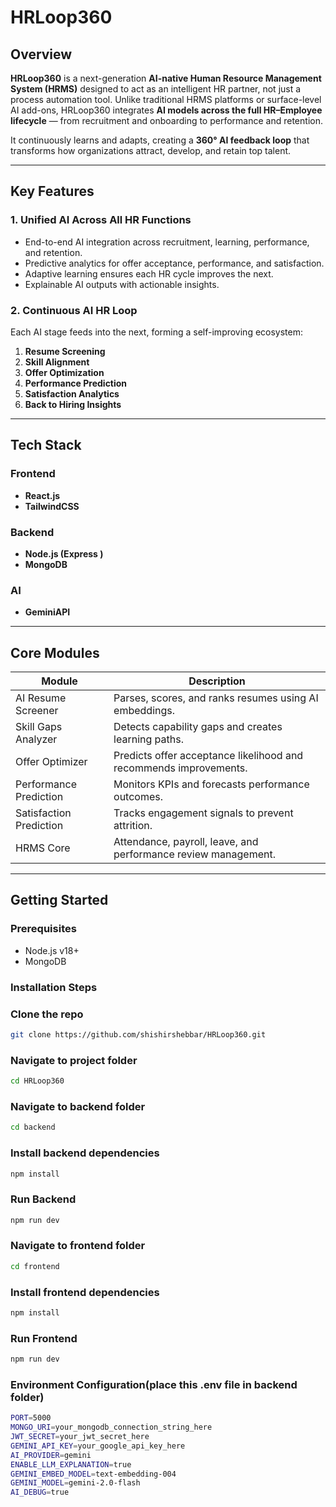 # HRLoop360 

## Overview
**HRLoop360** is a next-generation **AI-native Human Resource Management System (HRMS)** designed to act as an intelligent HR partner, not just a process automation tool. Unlike traditional HRMS platforms or surface-level AI add-ons, HRLoop360 integrates **AI models across the full HR–Employee lifecycle** — from recruitment and onboarding to performance and retention.

It continuously learns and adapts, creating a **360° AI feedback loop** that transforms how organizations attract, develop, and retain top talent.

---

## Key Features

### 1. Unified AI Across All HR Functions
- End-to-end AI integration across recruitment, learning, performance, and retention.  
- Predictive analytics for offer acceptance, performance, and satisfaction.  
- Adaptive learning ensures each HR cycle improves the next.  
- Explainable AI outputs with actionable insights.

### 2. Continuous AI HR Loop
Each AI stage feeds into the next, forming a self-improving ecosystem:
1. **Resume Screening**  
2. **Skill Alignment**  
3. **Offer Optimization**  
4. **Performance Prediction**  
5. **Satisfaction Analytics**  
6. **Back to Hiring Insights**

---
## Tech Stack

### Frontend
- **React.js** 
- **TailwindCSS**  

### Backend
- **Node.js (Express )**
- **MongoDB** 

### AI 
- **GeminiAPI** 

---

## Core Modules

| Module | Description |
|---------|--------------|
| AI Resume Screener | Parses, scores, and ranks resumes using AI embeddings. |
| Skill Gaps Analyzer | Detects capability gaps and creates learning paths. |
| Offer Optimizer | Predicts offer acceptance likelihood and recommends improvements. |
| Performance Prediction | Monitors KPIs and forecasts performance outcomes. |
| Satisfaction Prediction | Tracks engagement signals to prevent attrition. |
| HRMS Core | Attendance, payroll, leave, and performance review management. |

---



## Getting Started

### Prerequisites
- Node.js v18+  
- MongoDB  


### Installation Steps
### Clone the repo
```bash
git clone https://github.com/shishirshebbar/HRLoop360.git
```
### Navigate to project folder
```bash
cd HRLoop360
```
### Navigate to backend folder
```bash
cd backend
```
### Install backend dependencies
```bash
npm install
```
### Run Backend
```bash
npm run dev
```
### Navigate to frontend folder
```bash
cd frontend
```
### Install frontend dependencies
```bash
npm install 
```
### Run Frontend
```bash
npm run dev
```

### Environment Configuration(place this .env file in backend folder)
```bash
PORT=5000
MONGO_URI=your_mongodb_connection_string_here
JWT_SECRET=your_jwt_secret_here
GEMINI_API_KEY=your_google_api_key_here
AI_PROVIDER=gemini
ENABLE_LLM_EXPLANATION=true
GEMINI_EMBED_MODEL=text-embedding-004
GEMINI_MODEL=gemini-2.0-flash
AI_DEBUG=true
```
